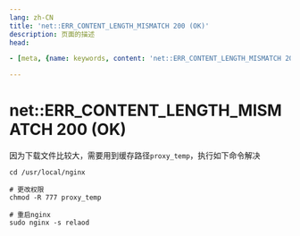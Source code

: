 ```yaml
---
lang: zh-CN  
title: 'net::ERR_CONTENT_LENGTH_MISMATCH 200 (OK)'  
description: 页面的描述  
head:

- [meta, {name: keywords, content: 'net::ERR_CONTENT_LENGTH_MISMATCH 200 (OK)'}]

---
```


# net::ERR_CONTENT_LENGTH_MISMATCH 200 (OK)

因为下载文件比较大，需要用到缓存路径`proxy_temp`，执行如下命令解决

```shell
cd /usr/local/nginx

# 更改权限
chmod -R 777 proxy_temp

# 重启nginx
sudo nginx -s relaod
```

<Comment></Comment>
